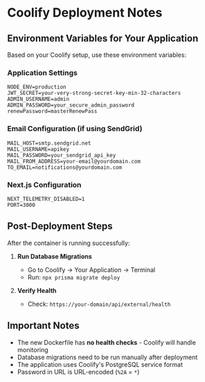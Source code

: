 # Coolify Deployment Notes

## Environment Variables for Your Application

Based on your Coolify setup, use these environment variables:


### Application Settings
```
NODE_ENV=production
JWT_SECRET=your-very-strong-secret-key-min-32-characters
ADMIN_USERNAME=admin
ADMIN_PASSWORD=your_secure_admin_password
renewPassword=masterRenewPass
```

### Email Configuration (if using SendGrid)
```
MAIL_HOST=smtp.sendgrid.net
MAIL_USERNAME=apikey
MAIL_PASSWORD=your_sendgrid_api_key
MAIL_FROM_ADDRESS=your-email@yourdomain.com
TO_EMAIL=notifications@yourdomain.com
```

### Next.js Configuration
```
NEXT_TELEMETRY_DISABLED=1
PORT=3000
```

## Post-Deployment Steps

After the container is running successfully:

1. **Run Database Migrations**
   - Go to Coolify → Your Application → Terminal
   - Run: `npx prisma migrate deploy`

2. **Verify Health**
   - Check: `https://your-domain/api/external/health`

## Important Notes

- The new Dockerfile has **no health checks** - Coolify will handle monitoring
- Database migrations need to be run manually after deployment
- The application uses Coolify's PostgreSQL service format
- Password in URL is URL-encoded (`%2A` = `*`)
